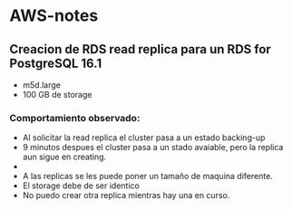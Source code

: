 # AWS-notes

## Creacion de RDS read replica para un RDS for PostgreSQL 16.1
- m5d.large
- 100 GB de storage

### Comportamiento observado:

- Al solicitar la read replica el cluster pasa a un estado backing-up
- 9 minutos despues el cluster pasa a un stado avaiable, pero la replica aun sigue en creating.
- 
- A las replicas se les puede poner un tamaño de maquina diferente.
- El storage debe de ser identico
- No puedo crear otra replica mientras hay una en curso.
